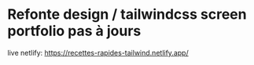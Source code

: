 # Refonte design / tailwindcss screen portfolio pas à jours #

live netlify: https://recettes-rapides-tailwind.netlify.app/

